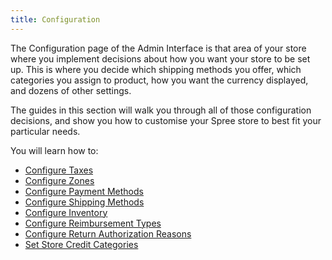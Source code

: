 ```yaml
---
title: Configuration
---
```


The Configuration page of the Admin Interface is that area of your store where you implement decisions about how you want your store to be set up. This is where you decide which shipping methods you offer, which categories you assign to product, how you want the currency displayed, and dozens of other settings.

The guides in this section will walk you through all of those configuration decisions, and show you how to customise your Spree store to best fit your particular needs.

You will learn how to:

* [Configure Taxes](/user/configuration/configuring_taxes.html)
* [Configure Zones](/user/configuration/configuring_geography.html)
* [Configure Payment Methods](/user/payments/payment_methods.html)
* [Configure Shipping Methods](/user/shipments/shipping_methods.html)
* [Configure Inventory](/user/configuration/configuring_inventory.html)
* [Configure Reimbursement Types](/user/configuration/configuring_reimbursement_types.html)
* [Configure Return Authorization Reasons](/user/configuration/configuring_return_authorization_reasons.html)
* [Set Store Credit Categories](/user/configuration/configuring_store_credit_categories.html)
